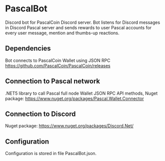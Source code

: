 # PascalBot
Discord bot for PascalCoin Discord server. Bot listens for Discord messages in Discord Pascal server and sends rewards to user Pascal accounts for every user message, mention and thumbs-up reactions.

## Dependencies
Bot connects to PascalCoin Wallet using JSON RPC https://github.com/PascalCoin/PascalCoin/releases

## Connection to Pascal network
.NET5 library to call Pascal full node Wallet JSON RPC API methods, Nuget package: https://www.nuget.org/packages/Pascal.Wallet.Connector
## Connection to Discord
Nuget package: https://www.nuget.org/packages/Discord.Net/
## Configuration
Configuration is stored in file PascalBot.json.
